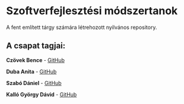 # Szoftverfejlesztési módszertanok

A fent említett tárgy számára létrehozott nyilvános repository.

## A csapat tagjai:

**Czövek Bence** - [GitHub](https://github.com/bczovek)

**Duba Anita** - [GitHub]()

**Szabó Dániel** - [GitHub](https://github.com/RangerFoxy)

**Kalló György Dávid** - [GitHub](https://github.com/Windarf) 
